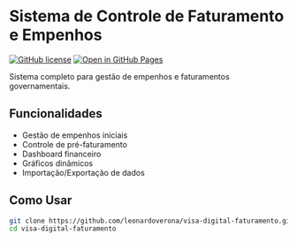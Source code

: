 # Sistema de Controle de Faturamento e Empenhos

[![GitHub license](https://img.shields.io/badge/license-MIT-blue.svg)](LICENSE)
[![Open in GitHub Pages](https://img.shields.io/badge/demo-GitHub%20Pages-green.svg)](https://seu-usuario.github.io/visa-digital-faturamento/)

Sistema completo para gestão de empenhos e faturamentos governamentais.

## Funcionalidades
- Gestão de empenhos iniciais
- Controle de pré-faturamento
- Dashboard financeiro
- Gráficos dinâmicos
- Importação/Exportação de dados

## Como Usar
```bash
git clone https://github.com/leonardoverona/visa-digital-faturamento.git
cd visa-digital-faturamento

